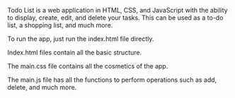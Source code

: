 Todo List is a web application in HTML, CSS, and JavaScript with the ability to display, create, edit, and delete your tasks. This can be used as a to-do list, a shopping list, and much more.

To run the app, just run the index.html file directly.

Index.html files contain all the basic structure.

The main.css file contains all the cosmetics of the app.

The main.js file has all the functions to perform operations such as add, delete, and much more.
